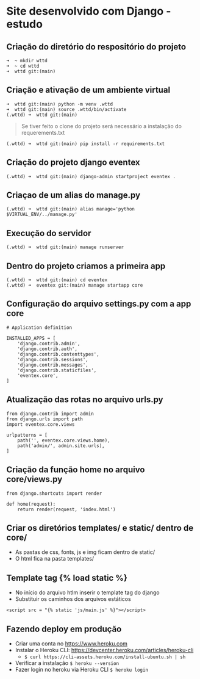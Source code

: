 # Site desenvolvido com Django - estudo

## Criação do diretório do respositório do projeto
```
➜  ~ mkdir wttd
➜  ~ cd wttd
➜  wttd git:(main) 
```
## Criação e ativação de um ambiente virtual
```
➜  wttd git:(main) python -m venv .wttd
➜  wttd git:(main) source .wttd/bin/activate 
(.wttd) ➜  wttd git:(main)
```
> Se tiver feito o clone do projeto será necessário a instalação do requerements.txt
```
(.wttd) ➜  wttd git:(main) pip install -r requirements.txt  
```
## Criação do projeto django eventex
```
(.wttd) ➜  wttd git:(main) django-admin startproject eventex .  
```
## Criaçao de um alias do manage.py

```
(.wttd) ➜  wttd git:(main) alias manage='python $VIRTUAL_ENV/../manage.py' 
```

## Execução do servidor
```
(.wttd) ➜  wttd git:(main) manage runserver 
```
## Dentro do projeto criamos a primeira app
```
(.wttd) ➜  wttd git:(main) cd eventex     
(.wttd) ➜  eventex git:(main) manage startapp core
```
 
## Configuração do arquivo settings.py com a app core
```
# Application definition

INSTALLED_APPS = [
    'django.contrib.admin',
    'django.contrib.auth',
    'django.contrib.contenttypes',
    'django.contrib.sessions',
    'django.contrib.messages',
    'django.contrib.staticfiles',
    'eventex.core',
]
```
## Atualização das rotas no arquivo urls.py

```
from django.contrib import admin
from django.urls import path
import eventex.core.views

urlpatterns = [
    path('', eventex.core.views.home),
    path('admin/', admin.site.urls),
]
```

## Criação da função home no arquivo core/views.py

```
from django.shortcuts import render

def home(request):
    return render(request, 'index.html')
```

## Criar os diretórios templates/ e static/ dentro de core/

* As pastas de css, fonts, js e img ficam dentro de static/
* O html fica na pasta templates/

## Template tag {% load static %}

* No início do arquivo htlm inserir o template tag do django
* Substituir os caminhos dos arquivos estáticos
```
<script src = "{% static 'js/main.js' %}"></script>
```
## Fazendo deploy em produção
* Criar uma conta no https://www.heroku.com
* Instalar o Heroku CLI: https://devcenter.heroku.com/articles/heroku-cli
  * ```$ curl https://cli-assets.heroku.com/install-ubuntu.sh | sh```
* Verificar a instalação ```$ heroku --version```
* Fazer login no heroku via Heroku CLI ```$ heroku login```

